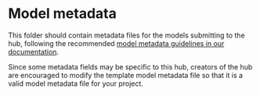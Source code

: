 # Model metadata

This folder should contain metadata files for the models submitting to the hub, following the recommended [model metadata guidelines in our documentation](../Metadata).

Since some metadata fields may be specific to this hub, creators of the hub are encouraged to modify the template model metadata file so that it is a valid model metadata file for your project.
